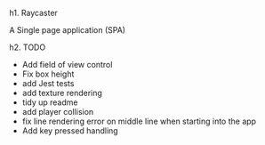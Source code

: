h1. Raycaster

A Single page application (SPA)

h2. TODO

* Add field of view control
* Fix box height
* add Jest tests
* add texture rendering
* tidy up readme
* add player collision
* fix line rendering error on middle line when starting into the app
* Add key pressed handling